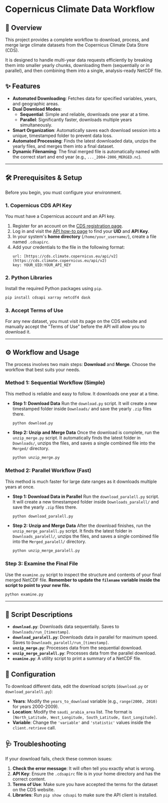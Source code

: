 # Copernicus Climate Data Workflow

## 🚀 Overview

This project provides a complete workflow to download, process, and merge large climate datasets from the Copernicus Climate Data Store (CDS).

It is designed to handle multi-year data requests efficiently by breaking them into smaller yearly chunks, downloading them (sequentially or in parallel), and then combining them into a single, analysis-ready NetCDF file.

## ✨ Features

-   **Automated Downloading**: Fetches data for specified variables, years, and geographic areas.
-   **Dual Download Modes**:
    -   **Sequential**: Simple and reliable, downloads one year at a time.
    -   **Parallel**: Significantly faster, downloads multiple years simultaneously.
-   **Smart Organization**: Automatically saves each download session into a unique, timestamped folder to prevent data loss.
-   **Automated Processing**: Finds the latest downloaded data, unzips the yearly files, and merges them into a final dataset.
-   **Dynamic Filenaming**: The final merged file is automatically named with the correct start and end year (e.g., `..._2004-2006_MERGED.nc`).

---

## 🛠️ Prerequisites & Setup

Before you begin, you must configure your environment.

### 1. Copernicus CDS API Key

You must have a Copernicus account and an API key.

1.  Register for an account on the [CDS registration page](https://cds.climate.copernicus.eu/user/register).
2.  Log in and visit the [API how-to page](https://cds.climate.copernicus.eu/api-how-to) to find your **UID** and **API Key**.
3.  In your system's **home directory** (`/home/your_username/`), create a file named `.cdsapirc`.
4.  Add your credentials to the file in the following format:
    ```
    url: [https://cds.climate.copernicus.eu/api/v2](https://cds.climate.copernicus.eu/api/v2)
    key: YOUR_UID:YOUR_API_KEY
    ```

### 2. Python Libraries

Install the required Python packages using `pip`.

```bash
pip install cdsapi xarray netcdf4 dask
```

### 3. Accept Terms of Use

For any new dataset, you must visit its page on the CDS website and manually accept the "Terms of Use" before the API will allow you to download it.

---

## ⚙️ Workflow and Usage

The process involves two main steps: **Download** and **Merge**. Choose the workflow that best suits your needs.

### Method 1: Sequential Workflow (Simple)

This method is reliable and easy to follow. It downloads one year at a time.

* **Step 1: Download Data**
    Run the `download.py` script. It will create a new timestamped folder inside `Downloads/` and save the yearly `.zip` files there.
    ```bash
    python download.py
    ```

* **Step 2: Unzip and Merge Data**
    Once the download is complete, run the `unzip_merge.py` script. It automatically finds the latest folder in `Downloads/`, unzips the files, and saves a single combined file into the `Merged/` directory.
    ```bash
    python unzip_merge.py
    ```

### Method 2: Parallel Workflow (Fast)

This method is much faster for large date ranges as it downloads multiple years at once.

* **Step 1: Download Data in Parallel**
    Run the `download_paralell.py` script. It will create a new timestamped folder inside `Downloads_paralell/` and save the yearly `.zip` files there.
    ```bash
    python download_paralell.py
    ```

* **Step 2: Unzip and Merge Data**
    After the download finishes, run the `unzip_merge_paralell.py` script. It finds the latest folder in `Downloads_paralell/`, unzips the files, and saves a single combined file into the `Merged_paralell/` directory.
    ```bash
    python unzip_merge_paralell.py
    ```

### Step 3: Examine the Final File

Use the `examine.py` script to inspect the structure and contents of your final merged NetCDF file. **Remember to update the `filename` variable inside the script to point to your new file.**

```bash
python examine.py
```

---

## 📜 Script Descriptions

* **`download.py`**: Downloads data sequentially. Saves to `Downloads/run_[timestamp]`.
* **`download_paralell.py`**: Downloads data in parallel for maximum speed. Saves to `Downloads_paralell/run_[timestamp]`.
* **`unzip_merge.py`**: Processes data from the sequential download.
* **`unzip_merge_paralell.py`**: Processes data from the parallel download.
* **`examine.py`**: A utility script to print a summary of a NetCDF file.

## 🔧 Configuration

To download different data, edit the download scripts (`download.py` or `download_paralell.py`):

* **Years**: Modify the `years_to_download` variable (e.g., `range(2000, 2010)` for years 2000-2009).
* **Location**: Modify the `saudi_arabia_area` list. The format is `[North_Latitude, West_Longitude, South_Latitude, East_Longitude]`.
* **Variable**: Change the `'variable'` and `'statistic'` values inside the `client.retrieve` call.

## 🩺 Troubleshooting

If your download fails, check these common issues:

1.  **Check the error message**: It will often tell you exactly what is wrong.
2.  **API Key**: Ensure the `.cdsapirc` file is in your home directory and has the correct content.
3.  **Terms of Use**: Make sure you have accepted the terms for the dataset on the CDS website.
4.  **Libraries**: Run `pip show cdsapi` to make sure the API client is installed.

